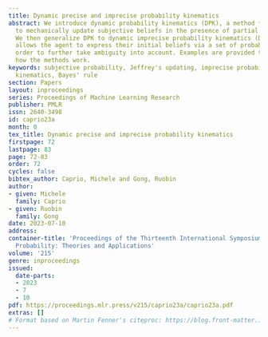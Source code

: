 ```yaml
---
title: Dynamic precise and imprecise probability kinematics
abstract: We introduce dynamic probability kinematics (DPK), a method for an agent
  to mechanically update subjective beliefs in the presence of partial information.
  We then generalize DPK to dynamic imprecise probability kinematics (DIPK), which
  allows the agent to express their initial beliefs via a set of probabilities in
  order to further take ambiguity into account. Examples are provided to illustrate
  how the methods work.
keywords: subjective probability, Jeffrey's updating, imprecise probabilities, probability
  kinematics, Bayes' rule
section: Papers
layout: inproceedings
series: Proceedings of Machine Learning Research
publisher: PMLR
issn: 2640-3498
id: caprio23a
month: 0
tex_title: Dynamic precise and imprecise probability kinematics
firstpage: 72
lastpage: 83
page: 72-83
order: 72
cycles: false
bibtex_author: Caprio, Michele and Gong, Ruobin
author:
- given: Michele
  family: Caprio
- given: Ruobin
  family: Gong
date: 2023-07-10
address:
container-title: 'Proceedings of the Thirteenth International Symposium on Imprecise
  Probability: Theories and Applications'
volume: '215'
genre: inproceedings
issued:
  date-parts:
  - 2023
  - 7
  - 10
pdf: https://proceedings.mlr.press/v215/caprio23a/caprio23a.pdf
extras: []
# Format based on Martin Fenner's citeproc: https://blog.front-matter.io/posts/citeproc-yaml-for-bibliographies/
---
```

